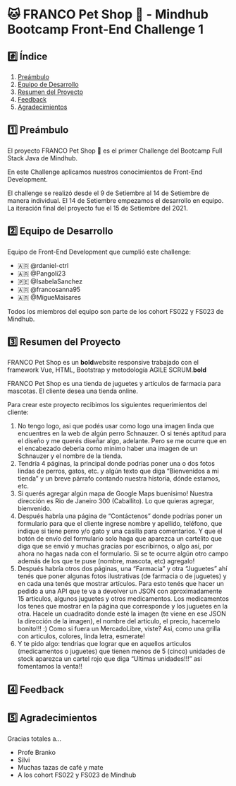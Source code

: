 # 🐱 FRANCO Pet Shop 🐶 - Mindhub Bootcamp Front-End Challenge 1

## #️⃣ Índice
1. [Preámbulo](#1️⃣-Preámbulo)
2. [Equipo de Desarrollo](#2️⃣-Equipo-de-Desarrollo)
3. [Resumen del Proyecto](3️⃣-Resumen-del-Proyecto)
4. [Feedback](4️⃣-Feedback)
5. [Agradecimientos](5️⃣-Agradecimientos)

##  1️⃣ Preámbulo

El proyecto FRANCO Pet Shop 🐶 es el primer Challenge del Bootcamp Full Stack Java de Mindhub. 

En este Challenge aplicamos nuestros conocimientos de Front-End Development.

El challenge se realizó desde el 9 de Setiembre al 14 de Setiembre de manera individual. El 14 de Setiembre empezamos el desarrollo en equipo. La iteración final del proyecto fue el 15 de Setiembre del 2021.

## 2️⃣ Equipo de Desarrollo

Equipo de Front-End Development que cumplió este challenge:

* 🇦🇷 @rdaniel-ctrl
* 🇦🇷 @Pangoli23
* 🇵🇪 @IsabelaSanchez
* 🇦🇷 @francosanna95
* 🇦🇷 @MigueMaisares

Todos los miembros del equipo son parte de los cohort FS022 y FS023 de Mindhub.

## 3️⃣ Resumen del Proyecto

FRANCO Pet Shop es un **bold**website responsive trabajado con el framework Vue, HTML, Bootstrap y metodología AGILE SCRUM.**bold**

FRANCO Pet Shop es una tienda de juguetes y artículos de farmacia para mascotas. El cliente desea una tienda online.

Para crear este proyecto recibimos los siguientes requerimientos del cliente:

1. No tengo logo, asi que podés usar como logo una imagen linda que encuentres en la web de algún perro Schnauzer. O si tenés aptitud para el diseño y me querés diseñar algo, adelante. Pero se me ocurre que en el encabezado deberia como minimo haber una imagen de un Schnauzer y el nombre de la tienda.
2. Tendría 4 páginas, la principal donde podrías poner una o dos fotos lindas de perros, gatos, etc. y algún texto que diga “Bienvenidos a mi tienda” y un breve párrafo contando nuestra historia, dónde estamos, etc.
3. Si querés agregar algún mapa de Google Maps buenisimo! Nuestra dirección es Rio de Janeiro 300 (Caballito). Lo que quieras agregar, bienvenido.
4. Después habría una página de “Contáctenos” donde podrías poner un formulario para que el cliente ingrese nombre y apellido, teléfono, que indique si tiene perro y/o gato y una casilla para comentarios. Y que el botón de envío del formulario solo haga que aparezca un cartelito que diga que se envió y muchas gracias por escribirnos, o algo así, por ahora no hagas nada con el formulario. Si se te ocurre algún otro campo además de los que te puse (nombre, mascota, etc) agregalo!
5. Después habría otros dos páginas, una “Farmacia” y otra “Juguetes” ahí tenés que poner algunas fotos ilustrativas (de farmacia o de juguetes) y en cada una tenés que mostrar artículos. Para esto tenés que hacer un pedido a una API que te va a devolver un JSON con aproximadamente 15 artículos, algunos juguetes y otros medicamentos. Los medicamentos los tenes que mostrar en la página que corresponde y los juguetes en la otra. Hacele un cuadradito donde esté la imagen (te viene en ese JSON la dirección de la imagen), el nombre del artículo, el precio, hacemelo bonito!!! :) Como si fuera un MercadoLibre, viste? Asi, como una grilla con articulos, colores, linda letra, esmerate!
6. Y te pido algo: tendrias que lograr que en aquellos articulos (medicamentos o juguetes) que tienen menos de 5 (cinco) unidades de stock aparezca un cartel rojo que diga “Ultimas unidades!!!” asi fomentamos la venta!! 


## 4️⃣ Feedback

## 5️⃣ Agradecimientos

Gracias totales a...
* Profe Branko
* Silvi
* Muchas tazas de café y mate
* A los cohort FS022 y FS023 de Mindhub


